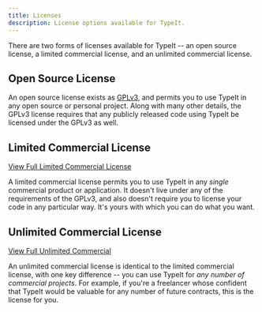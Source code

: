 ```yaml
---
title: Licenses
description: License options available for TypeIt.
---
```


There are two forms of licenses available for TypeIt -- an open source license, a limited commercial license, and an unlimited commercial license.

## Open Source License

An open source license exists as [GPLv3](https://www.gnu.org/licenses/gpl-3.0.html), and permits you to use TypeIt in any open source or personal project. Along with many other details, the GPLv3 license requires that any publicly released code using TypeIt be licensed under the GPLv3 as well. 

## Limited Commercial License

[View Full Limited Commercial License](/licenses/limited-commercial)

A limited commercial license permits you to use TypeIt in any _single_ commercial product or application. It doesn't live under any of the requirements of the GPLv3, and also doesn't require you to license your code in any particular way. It's yours with which you can do what you want. 

## Unlimited Commercial License

[View Full Unlimited Commercial](/licenses/unlimited-commercial)

An unlimited commercial license is identical to the limited commercial license, with one key difference -- you can use TypeIt for _any number of commercial projects_. For example, if you're a freelancer whose confident that TypeIt would be valuable for any number of future contracts, this is the license for you.
